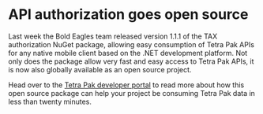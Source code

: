# API authorization goes open source

Last week the Bold Eagles team released version 1.1.1 of the TAX authorization NuGet package, allowing easy consumption of Tetra Pak APIs for any native mobile client based on the .NET development platform. Not only does the package allow very fast and easy access to Tetra Pak APIs, it is now also globally available as an open source project.

Head over to the [Tetra Pak developer portal][tetra-pak-developer-portal] to read more about how this open source package can help your project be consuming Tetra Pak data in less than twenty minutes.

[tetra-pak-developer-portal]: https://developer.TetraPak.com
